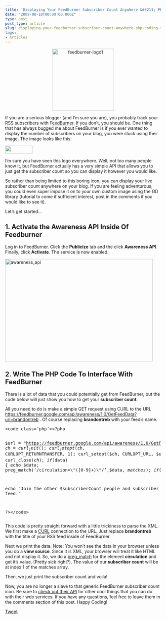 ```yaml
---
title: 'Displaying Your FeedBurner Subscriber Count Anywhere &#8211; PHP Coding Tutorial'
date: "2009-08-10T00:00:00.000Z"
type: post 
post_type: article
slug: displaying-your-feedburner-subscriber-count-anywhere-php-coding-tutorial
tags: 
- Articles
---
```

<center>
  <a href="http://feedburner.com"><img src="/uploads/2009/feedburner-logo1.png" alt="feedburner-logo1" title="feedburner-logo1" width="200" height="200" class="alignnone size-full wp-image-438" /></a>
</center>

If you are a serious blogger (and I&#8217;m sure you are), you probably track your RSS subscribers with [FeedBurner][1]. If you don&#8217;t, you should be. One thing that has always bugged me about FeedBurner is if you ever wanted to display the number of subscribers on your blog, you were stuck using their image. The image looks like this:

[<img style="border:0" src="http://feeds.feedburner.com/~fc/brandontreb?bg=99ccff&fg=444444&anim=0" alt="" width="88" height="26" />][2]

I&#8217;m sure you have seen this logo everywhere. Well, not too many people know it, but FeedBurner actually has a very simple API that allows you to just get the subscriber count so you can display it however you would like.

So rather than being limited to this boring icon, you can display your live subscriber count anywhere on your blog. If you are feeling adventurous, you could even super impose it on to your own custom image using the GD library (tutorial to come if sufficient interest, post in the comments if you would like to see it).

Let&#8217;s get started&#8230;

## 1. Activate the Awareness API Inside Of Feedburner

Log in to FeedBurner. Click the **Publicize** tab and the click **Awareness API**. Finally, click **Activate**. The service is now enabled.

[<img class="alignnone size-full wp-image-420" title="awareness_api" src="/uploads/2009/awareness_api.jpg" alt="awareness_api" width="477" height="331" />][3]

## 2. Write The PHP Code To Interface With FeedBurner

There is a lot of data that you could potentially get from FeedBurner, but the code below will just show you how to get your **subscriber count**.

All you need to do is make a simple GET request using CURL to the URL https://feedburner.google.com/api/awareness/1.0/GetFeedData?uri=brandontreb . Of course replacing **brandontreb** with your feed&#8217;s name.

<div>
  <pre>&lt;code class=’php’>&lt;?php

$url    = "https://feedburner.google.com/api/awareness/1.0/GetFeedData?uri=brandontreb";
$ch     = curl_init();
curl_setopt($ch, CURLOPT_RETURNTRANSFER, 1);
curl_setopt($ch, CURLOPT_URL, $url);
$data = curl_exec($ch); 
curl_close($ch);        
if ($data) {
    echo $data;
    preg_match(‘/circulation=\"([0-9]+)\"/’,$data, $matches);
    if ($matches[1] != 0) {
        $subscriberCount = $matches[1];
    }
}

echo "Join the other $subscriberCount people and subscriber to my RSS feed."

?&gt;&lt;/code></pre>
</div>

This code is pretty straight forward with a little trickiness to parse the XML. We first make a [CURL][4] connection to the URL. Just replace **brandontreb** with the title of your RSS feed inside of FeedBurner.

Next we print the data. Note: You won&#8217;t see the data in your browser unless you do a **view source**. Since it is XML, your browser will treat it like HTML and not display it. So, we do a [preg_match][5] for the element **circulation** and get it&#8217;s value. (Pretty sick right?). The value of our **subscriber count** will be at index 1 of the matches array.

Then, we just print the subscriber count and voila! 

Now, you are no longer a slave to that generic FeedBurner subscriber count icon. Be sure to [check out their API][6] for other cool things that you can do with their web services. If you have any questions, feel free to leave them in the comments section of this post. Happy Coding!

<div style="">
  <a href="http://twitter.com/share" class="twitter-share-button" data-count="horizontal" data-text="Displaying Your FeedBurner Subscriber Count Anywhere - PHP Coding Tutorial" data-url="http://brandontreb.com/displaying-your-feedburner-subscriber-count-anywhere-php-coding-tutorial"  data-via="brandontreb" data-related="brandontreb:">Tweet</a>
</div>

 [1]: http://feedburner.com
 [2]: http://feeds.feedburner.com/brandontreb
 [3]: /uploads/2009/awareness_api.jpg
 [4]: http://us3.php.net/curl
 [5]: http://us3.php.net/manual/en/function.preg-match.php
 [6]: http://code.google.com/apis/feedburner/awareness_api.html

